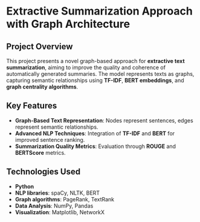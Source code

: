 # Extractive Summarization Approach with Graph Architecture

## Project Overview
This project presents a novel graph-based approach for **extractive text summarization**, aiming to improve the quality and coherence of automatically generated summaries. The model represents texts as graphs, capturing semantic relationships using **TF-IDF**, **BERT embeddings**, and **graph centrality algorithms**.

## Key Features
- **Graph-Based Text Representation**: Nodes represent sentences, edges represent semantic relationships.
- **Advanced NLP Techniques**: Integration of **TF-IDF** and **BERT** for improved sentence ranking.
- **Summarization Quality Metrics**: Evaluation through **ROUGE** and **BERTScore** metrics.

## Technologies Used
- **Python**
- **NLP libraries**: spaCy, NLTK, BERT
- **Graph algorithms**: PageRank, TextRank
- **Data Analysis**: NumPy, Pandas
- **Visualization**: Matplotlib, NetworkX

